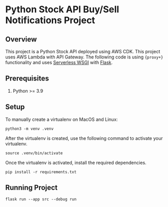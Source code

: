 # Python Stock API Buy/Sell Notifications Project

## Overview

This project is a Python Stock API deployed using AWS CDK. This project uses AWS Lambda with API Gateway. The following code is using `{proxy+}` functionality and uses [Serverless WSGI](https://www.serverless.com/plugins/serverless-wsgi) with [Flask](https://flask.palletsprojects.com/en/2.3.x/).

## Prerequisites

1. Python >= 3.9

## Setup

To manually create a virtualenv on MacOS and Linux:

```
python3 -m venv .venv
```

After the virtualenv is created, use the following
command to activate your virtualenv.

```
source .venv/bin/activate
```

Once the virtualenv is activated, install the required dependencies.

```
pip install -r requirements.txt
```

## Running Project
```
flask run --app src --debug run
```
